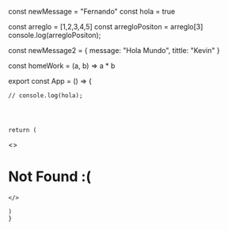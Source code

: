
const newMessage = "Fernando"
const hola = true

const arreglo = [1,2,3,4,5]
const arregloPositon = arreglo[3]
console.log(arregloPositon);

const newMessage2 = {
message: "Hola Mundo",
tittle: "Kevin"
}

const homeWork = (a, b) => a * b 

export const App = () => {

    // console.log(hola);

   
    
    
    return (
<>
<h1 >Not Found :(</h1>



    </>

    )
    }
    